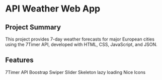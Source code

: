 # API Weather Web App


## Project Summary

This project provides 7-day weather forecasts for major European cities using the 7Timer API, developed with HTML, CSS, JavaScript, and JSON.

## Features

7Timer API
Boostrap
Swiper Slider
Skeleton lazy loading 
Nice Icons

